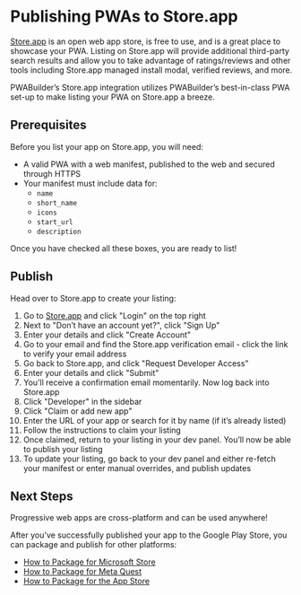 # Publishing PWAs to Store.app

[Store.app](https://store.app) is an open web app store, is free to use, and is a great place to showcase your PWA. Listing on Store.app will provide additional third-party search results and allow you to take advantage of ratings/reviews and other tools including Store.app managed install modal, verified reviews, and more.

PWABuilder’s Store.app integration utilizes PWABuilder’s best-in-class PWA set-up to make listing your PWA on Store.app a breeze.

## Prerequisites

Before you list your app on Store.app, you will need:
- A valid PWA with a web manifest, published to the web and secured through HTTPS
- Your manifest must include data for:
  - `name`
  - `short_name`
  - `icons`
  - `start_url`
  - `description`

Once you have checked all these boxes, you are ready to list!

## Publish

Head over to Store.app to create your listing:

1. Go to [Store.app](https://store.app) and click "Login" on the top right
2. Next to "Don’t have an account yet?", click "Sign Up" 
3. Enter your details and click "Create Account" 
4. Go to your email and find the Store.app verification email - click the link to verify your email address
5. Go back to Store.app, and click "Request Developer Access" 
6. Enter your details and click "Submit"
7. You’ll receive a confirmation email momentarily. Now log back into Store.app
8. Click "Developer" in the sidebar
9. Click "Claim or add new app" 
10. Enter the URL of your app or search for it by name (if it’s already listed) 
11. Follow the instructions to claim your listing
12. Once claimed, return to your listing in your dev panel. You’ll now be able to publish your listing
13. To update your listing, go back to your dev panel and either re-fetch your manifest or enter manual overrides, and publish updates

## Next Steps

Progressive web apps are cross-platform and can be used anywhere!

After you've successfully published your app to the Google Play Store, you can package and publish for other platforms:

- [How to Package for Microsoft Store](/builder/windows)
- [How to Package for Meta Quest](/builder/meta)
- [How to Package for the App Store](/builder/app-store)